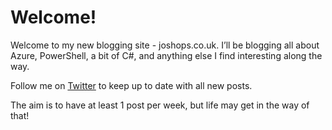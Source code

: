 # Welcome!


Welcome to my new blogging site - joshops.co.uk. I’ll be blogging all about Azure, PowerShell, a bit of C#, and anything else I find interesting along the way.

Follow me on [Twitter](<https://twitter.com/JoshWild18>) to keep up to date with all new posts.

The aim is to have at least 1 post per week, but life may get in the way of that!

